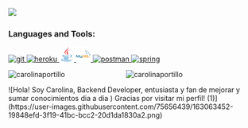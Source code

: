 ![](https://user-images.githubusercontent.com/75656439/163063452-19848efd-3f19-41bc-bcc2-20d1da1830a2.png)



<h3 align="left">Languages and Tools:</h3>
<p align="left"> <a href="https://git-scm.com/" target="_blank"> <img src="https://www.vectorlogo.zone/logos/git-scm/git-scm-icon.svg" alt="git" width="30" height="30"/> </a> <a href="https://heroku.com" target="_blank"> <img src="https://www.vectorlogo.zone/logos/heroku/heroku-icon.svg" alt="heroku" width="30" height="30"/> </a> <a href="https://www.java.com" target="_blank"> <img src="https://raw.githubusercontent.com/devicons/devicon/master/icons/java/java-original.svg" alt="java" width="30" height="30"/> </a> <a href="https://www.mysql.com/" target="_blank"> <img src="https://raw.githubusercontent.com/devicons/devicon/master/icons/mysql/mysql-original-wordmark.svg" alt="mysql" width="30" height="30"/> </a> <a href="https://postman.com" target="_blank"> <img src="https://www.vectorlogo.zone/logos/getpostman/getpostman-icon.svg" alt="postman" width="30" height="30"/> </a> <a href="https://spring.io/" target="_blank"> <img src="https://www.vectorlogo.zone/logos/springio/springio-icon.svg" alt="spring" width="30" height="30"/> </a> </p>

<p><img align="left" src="https://github-readme-stats.vercel.app/api/top-langs?username=carolinaportillo&show_icons=true&theme=radical&locale=en&layout=compact" alt="carolinaportillo" width="47%" /><img align="left" src="https://github-readme-stats.vercel.app/api?username=carolinaportillo&show_icons=true&theme=radical&locale=en" alt="carolinaportillo" width="47%"/>&nbsp;</p>
![Hola! Soy Carolina, Backend Developer, entusiasta y fan de mejorar y sumar conocimientos dia a dia ) Gracias por visitar mi perfil! (1)](https://user-images.githubusercontent.com/75656439/163063452-19848efd-3f19-41bc-bcc2-20d1da1830a2.png)
